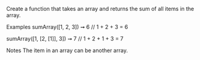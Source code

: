 Create a function that takes an array and returns the sum of all items in the array.

Examples
sumArray([1, 2, 3]) ➞ 6
// 1 + 2 + 3 = 6

sumArray([1, [2, [1]], 3]) ➞ 7
// 1 + 2 + 1 + 3 = 7

Notes
The item in an array can be another array.